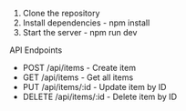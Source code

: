 1. Clone the repository
2. Install dependencies - npm install
3. Start the server - npm run dev

API Endpoints

- POST /api/items - Create item
- GET /api/items - Get all items
- PUT /api/items/:id - Update item by ID
- DELETE /api/items/:id - Delete item by ID
